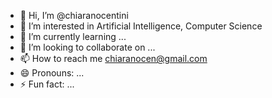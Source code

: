 - 👋 Hi, I’m @chiaranocentini
- 👀 I’m interested in Artificial Intelligence, Computer Science
- 🌱 I’m currently learning ...
- 💞️ I’m looking to collaborate on ...
- 📫 How to reach me chiaranocen@gmail.com
- 😄 Pronouns: ...
- ⚡ Fun fact: ...

<!---
chiaranocentini/chiaranocentini is a ✨ special ✨ repository because its `README.md` (this file) appears on your GitHub profile.
You can click the Preview link to take a look at your changes.
--->
